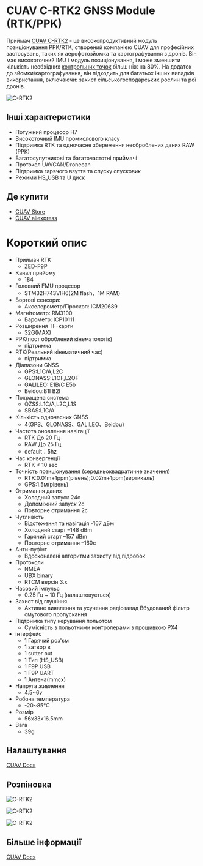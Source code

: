 # CUAV C-RTK2 GNSS Module (RTK/PPK)

Приймач [CUAV C-RTK2](https://www.cuav.net/en/c_rtk_9ps/) - це високопродуктивний модуль позиціонування PPK/RTK, створений компанією CUAV для професійних застосувань, таких як аерофотозйомка та картографування з дронів. Він має високоточний IMU і модуль позиціонування, і може зменшити кількість необхідних [ контрольних точок](https://www.youtube.com/watch?v=3k7v5aXyuKQ) більш ніж на 80%. На додаток до зйомки/картографування, він підходить для багатьох інших випадків використання, включаючи: захист сільськогосподарських рослин та рої дронів.

![C-RTK2](../../assets/hardware/gps/cuav_rtk2/c-rtk2.png)

## Інші характеристики

* Потужний процесор H7
* Високоточний IMU промислового класу
* Підтримка RTK та одночасне збереження необроблених даних RAW (PPK)
* Багатосупутникові та багаточастотні приймачі
* Протокол UAVCAN/Dronecan
* Підтримка гарячого взуття та спуску спусковик
* Режими HS_USB та U диск

## Де купити

* [CUAV Store](https://store.cuav.net/shop/c-rtk-2/)
* [CUAV aliexpress](https://pt.aliexpress.com/item/1005003754165772.html?spm=a2g0o.store_pc_groupList.8148356.13.2f893550i0NE4o)

# Короткий опис

* Приймач RTK
  * ZED-F9P
* Канал прийому
  * 184
* Головний FMU процесор
  * STM32H743VIH6(2M flash、1M RAM）
* Бортові сенсори:
  * Акселерометр/Гіроскоп: ICM20689
* Магнітометр: RM3100
  * Барометр: ICP10111
* Розширення TF-карти
  * 32G(MAX)
* PPK(пост оброблений кінематологік)
  * підтримка
* RTK(Реальний кінематичний час)
  * підтримка
* Діапазони GNSS
  * GPS:L1C/A,L2C
  * GLONASS:L1OF,L2OF
  * GALILEO: E1B/C E5b
  * Beidou:B1I B2I
* Покращена система
  * QZSS:L1C/A,L2C,L1S
  * SBAS:L1C/A
* Кількість одночасних GNSS
  * 4(GPS、GLONASS、GALILEO、Beidou）
* Частота оновлення навігації
  * RTK До 20 Гц
  * RAW До 25 Гц
  * default：5hz
* Час конвергенції
  * RTK < 10 sec
* Точність позиціонування (середньоквадратичне значення)
  * RTK:0.01m+1ppm(рівень);0.02m+1ppm(вертикаль)
  * GPS:1.5м(рівень)
* Отримання даних
  * Холодний запуск 24с
  * Допоміжний запуск 2с
  * Повторне отримання 2с
* Чутливість
  * Відстеження та навігація -167 дБм
  * Холодний старт –148 dBm
  * Гарячий старт –157 dBm
  * Повторне отримання –160с
* Анти-пуфінг
  * Вдосконалені алгоритми захисту від підробок
* Протоколи
  * NMEA
  * UBX binary
  * RTCM версія 3.x
* Часовий імпульс
  * 0.25 Гц ~ 10 Гц (налаштовується)
* Захист від глушіння
  * Активне виявлення та усунення радіозавад Вбудований фільтр смугового пропускання
* Підтримка типу керування польотом
  * Сумісність з польотними контролерами з прошивкою PX4
* інтерфейс
  * 1 Гарячий роз'єм
  * 1 затвор в
  * 1 sutter out
  * 1 Тип (HS_USB)
  * 1 F9P USB
  * 1 F9P UART
  * 1 Антена(mmcx)
* Напруга живлення
  * 4.5~6v
* Робоча температура
  * -20~85℃
* Розмір
  *  56x33x16.5mm
* Вага
  * 39g

## Налаштування

[CUAV Docs](https://doc.cuav.net/gps/c-rtk2/en/quick-start-c-rtk2.html)

## Розпіновка

![C-RTK2](../../assets/hardware/gps/cuav_rtk2/c-rtk2_pinouts1.jpg)

![C-RTK2](../../assets/hardware/gps/cuav_rtk2/c-rtk2_pinouts0.jpg)

![C-RTK2](../../assets/hardware/gps/cuav_rtk2/c-rtk2_pinouts2.jpg)

## Більше інформації

[CUAV Docs](https://doc.cuav.net/gps/c-rtk-series/en/c-rtk-9ps/)

